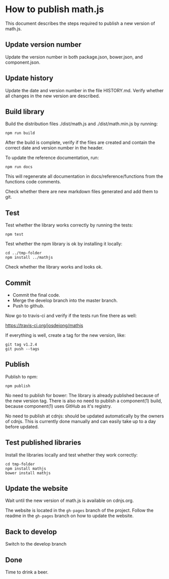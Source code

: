 # How to publish math.js

This document describes the steps required to publish a new version of math.js.


## Update version number

Update the version number in both package.json, bower.json, and component.json.


## Update history

Update the date and version number in the file HISTORY.md. Verify whether all
changes in the new version are described.


## Build library

Build the distribution files ./dist/math.js and ./dist/math.min.js by running:

    npm run build

After the build is complete, verify if the files are created and contain the
correct date and version number in the header.

To update the reference documentation, run:

    npm run docs

This will regenerate all documentation in docs/reference/functions from the
functions code comments.

Check whether there are new markdown files generated and add them to git.


## Test

Test whether the library works correctly by running the tests:

    npm test

Test whether the npm library is ok by installing it locally:

    cd ../tmp-folder
    npm install ../mathjs

Check whether the library works and looks ok.


## Commit

- Commit the final code.
- Merge the develop branch into the master branch.
- Push to github.

Now go to travis-ci and verify if the tests run fine there as well:

  https://travis-ci.org/josdejong/mathjs

If everything is well, create a tag for the new version, like:

    git tag v1.2.4
    git push --tags


## Publish

Publish to npm:

    npm publish

No need to publish for bower: The library is already published because of the
new version tag. There is also no need to publish a component(1) build, because
component(1) uses GitHub as it's registry.

No need to publish at cdnjs: should be updated automatically by the owners
of cdnjs. This is currently done manually and can easily take up to a day
before updated.


## Test published libraries

Install the libraries locally and test whether they work correctly:

    cd tmp-folder
    npm install mathjs
    bower install mathjs


## Update the website

Wait until the new version of math.js is available on cdnjs.org.

The website is located in the `gh-pages` branch of the project.
Follow the readme in the `gh-pages` branch on how to update the website.


## Back to develop

Switch to the develop branch


## Done

Time to drink a beer.

